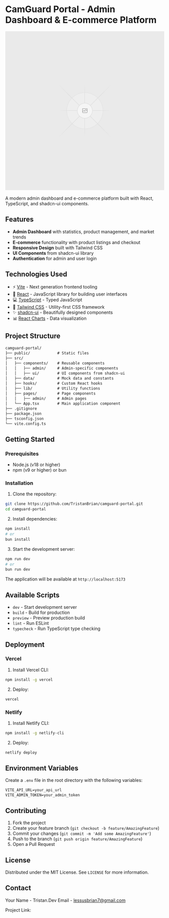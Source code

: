 # CamGuard Portal - Admin Dashboard & E-commerce Platform

![Project Logo](public/placeholder.svg)

A modern admin dashboard and e-commerce platform built with React, TypeScript, and shadcn-ui components.

## Features

- **Admin Dashboard** with statistics, product management, and market trends
- **E-commerce** functionality with product listings and checkout
- **Responsive Design** built with Tailwind CSS
- **UI Components** from shadcn-ui library
- **Authentication** for admin and user login

## Technologies Used

- ⚡ [Vite](https://vitejs.dev/) - Next generation frontend tooling
- 🚀 [React](https://reactjs.org/) - JavaScript library for building user interfaces
- 💻 [TypeScript](https://www.typescriptlang.org/) - Typed JavaScript
- 🎨 [Tailwind CSS](https://tailwindcss.com/) - Utility-first CSS framework
- ✨ [shadcn-ui](https://ui.shadcn.com/) - Beautifully designed components
- 📊 [React Charts](https://react-charts.tanstack.com/) - Data visualization

## Project Structure

```
camguard-portal/
├── public/            # Static files
├── src/
│   ├── components/    # Reusable components
│   │   ├── admin/     # Admin-specific components
│   │   ├── ui/        # UI components from shadcn-ui
│   ├── data/          # Mock data and constants
│   ├── hooks/         # Custom React hooks
│   ├── lib/           # Utility functions
│   ├── pages/         # Page components
│   │   ├── admin/     # Admin pages
│   └── App.tsx        # Main application component
├── .gitignore
├── package.json
├── tsconfig.json
└── vite.config.ts
```

## Getting Started

### Prerequisites

- Node.js (v18 or higher)
- npm (v9 or higher) or bun

### Installation

1. Clone the repository:
```bash
git clone https://github.com/TristanBrian/camguard-portal.git
cd camguard-portal
```

2. Install dependencies:
```bash
npm install
# or
bun install
```

3. Start the development server:
```bash
npm run dev
# or
bun run dev
```

The application will be available at `http://localhost:5173`

## Available Scripts

- `dev` - Start development server
- `build` - Build for production
- `preview` - Preview production build
- `lint` - Run ESLint
- `typecheck` - Run TypeScript type checking

## Deployment

### Vercel

1. Install Vercel CLI:
```bash
npm install -g vercel
```

2. Deploy:
```bash
vercel
```

### Netlify

1. Install Netlify CLI:
```bash
npm install -g netlify-cli
```

2. Deploy:
```bash
netlify deploy
```

## Environment Variables

Create a `.env` file in the root directory with the following variables:

```
VITE_API_URL=your_api_url
VITE_ADMIN_TOKEN=your_admin_token
```

## Contributing

1. Fork the project
2. Create your feature branch (`git checkout -b feature/AmazingFeature`)
3. Commit your changes (`git commit -m 'Add some AmazingFeature'`)
4. Push to the branch (`git push origin feature/AmazingFeature`)
5. Open a Pull Request

## License

Distributed under the MIT License. See `LICENSE` for more information.

## Contact

Your Name - Tristan.Dev
Email - lessusbrian7@gmail.com

Project Link: 
